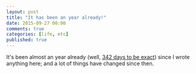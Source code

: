 ```yaml
---
layout: post
title: "It has been an year already!"
date: 2015-09-27 00:00
comments: true
categories: [life, etc]
published: true
---
```


It's been almost an year already (well, [342 days to be exact](https://ideone.com/EynuKF)) since I wrote anything here; and a lot of things have changed since then.
